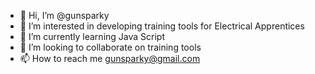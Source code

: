 - 👋 Hi, I’m @gunsparky
- 👀 I’m interested in developing training tools for Electrical Apprentices
- 🌱 I’m currently learning Java Script
- 💞️ I’m looking to collaborate on training tools
- 📫 How to reach me gunsparky@gmail.com

<!---
gunsparky/gunsparky is a ✨ special ✨ repository because its `README.md` (this file) appears on your GitHub profile.
You can click the Preview link to take a look at your changes.
--->

